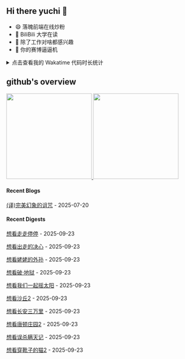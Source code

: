 ## Hi there yuchi 👋 

- 😄 落魄前端在线炒粉
- 🏫 BiliBili 大学在读
- 🤔 除了工作对啥都感兴趣
- 👯 你的赛博逼逼机

<details>
  <summary>
    点击查看我的 Wakatime 代码时长统计
  </summary>
  <div>
    <img src="https://github-readme-stats.vercel.app/api/wakatime?username=yuchiXiong&hide_title=true&layout=compact&langs_count=10" />
  <div>
</details>
    
## github's overview

<a href="https://github.com/yuchiXiong">
  <img height="225" src="https://github-readme-stats.vercel.app/api?username=yuchiXiong&show_icons=true&include_all_commits=true&count_private=true"/>
  <img height="225" src="https://github-readme-stats.vercel.app/api/top-langs/?username=yuchiXiong&hide=python,css,ejs,stylus,racket,scss,slim,html,c,less,shell"/>
</a>

#### Recent Blogs

[(译)完美幻象的诅咒](https://xiongyuchi.com/2025/07/20/fan-yi/yi-wan-mei-huan-xiang-de-zu-zhou/) - 2025-07-20

#### Recent Digests

[想看走走停停](https://movie.douban.com/subject/35956190/) - 2025-09-23

[想看出走的决心](https://movie.douban.com/subject/36587974/) - 2025-09-23

[想看姥姥的外孙](https://movie.douban.com/subject/36328210/) - 2025-09-23

[想看破·地狱](https://movie.douban.com/subject/36712987/) - 2025-09-23

[想看我们一起摇太阳](https://movie.douban.com/subject/36149032/) - 2025-09-23

[想看沙丘2](https://movie.douban.com/subject/35575567/) - 2025-09-23

[想看长安三万里](https://movie.douban.com/subject/36035676/) - 2025-09-23

[想看唐顿庄园2](https://movie.douban.com/subject/35008440/) - 2025-09-23

[想看误杀瞒天记](https://movie.douban.com/subject/26419637/) - 2025-09-23

[想看穿靴子的猫2](https://movie.douban.com/subject/25868125/) - 2025-09-23